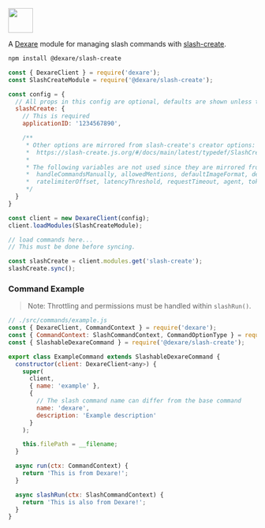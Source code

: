 <img src="https://get.snaz.in/AcfDzFJ.png" height="50">

A [Dexare](https://github.com/Dexare/Dexare) module for managing slash commands with [slash-create](https://npm.im/slash-create).

```sh
npm install @dexare/slash-create
```

```js
const { DexareClient } = require('dexare');
const SlashCreateModule = require('@dexare/slash-create');

const config = {
  // All props in this config are optional, defaults are shown unless told otherwise
  slashCreate: {
    // This is required
    applicationID: '1234567890',

    /**
     * Other options are mirrored from slash-create's creator options:
     *  https://slash-create.js.org/#/docs/main/latest/typedef/SlashCreatorOptions
     *
     * The following variables are not used since they are mirrored from Dexare:
     *  handleCommandsManually, allowedMentions, defaultImageFormat, defaultImageSize,
     *  ratelimiterOffset, latencyThreshold, requestTimeout, agent, token
     */
  }
}

const client = new DexareClient(config);
client.loadModules(SlashCreateModule);

// load commands here...
// This must be done before syncing.

const slashCreate = client.modules.get('slash-create');
slashCreate.sync();
```

### Command Example
> Note: Throttling and permissions must be handled within `slashRun()`.
```js
// ./src/commands/example.js
const { DexareClient, CommandContext } = require('dexare');
const { CommandContext: SlashCommandContext, CommandOptionType } = require('slash-create');
const { SlashableDexareCommand } = require('@dexare/slash-create');

export class ExampleCommand extends SlashableDexareCommand {
  constructor(client: DexareClient<any>) {
    super(
      client,
      { name: 'example' },
      {
        // The slash command name can differ from the base command
        name: 'dexare',
        description: 'Example description'
      }
    );

    this.filePath = __filename;
  }

  async run(ctx: CommandContext) {
    return 'This is from Dexare!';
  }

  async slashRun(ctx: SlashCommandContext) {
    return 'This is also from Dexare!';
  }
}
```
